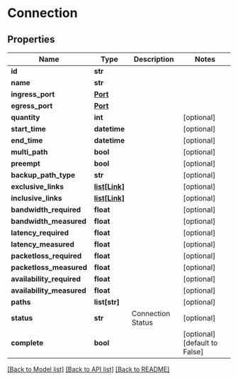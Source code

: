 # Connection

## Properties
Name | Type | Description | Notes
------------ | ------------- | ------------- | -------------
**id** | **str** |  | 
**name** | **str** |  | 
**ingress_port** | [**Port**](Port.md) |  | 
**egress_port** | [**Port**](Port.md) |  | 
**quantity** | **int** |  | [optional] 
**start_time** | **datetime** |  | [optional] 
**end_time** | **datetime** |  | [optional] 
**multi_path** | **bool** |  | [optional] 
**preempt** | **bool** |  | [optional] 
**backup_path_type** | **str** |  | [optional] 
**exclusive_links** | [**list[Link]**](Link.md) |  | [optional] 
**inclusive_links** | [**list[Link]**](Link.md) |  | [optional] 
**bandwidth_required** | **float** |  | [optional] 
**bandwidth_measured** | **float** |  | [optional] 
**latency_required** | **float** |  | [optional] 
**latency_measured** | **float** |  | [optional] 
**packetloss_required** | **float** |  | [optional] 
**packetloss_measured** | **float** |  | [optional] 
**availability_required** | **float** |  | [optional] 
**availability_measured** | **float** |  | [optional] 
**paths** | **list[str]** |  | [optional] 
**status** | **str** | Connection Status | [optional] 
**complete** | **bool** |  | [optional] [default to False]

[[Back to Model list]](../README.md#documentation-for-models) [[Back to API list]](../README.md#documentation-for-api-endpoints) [[Back to README]](../README.md)

